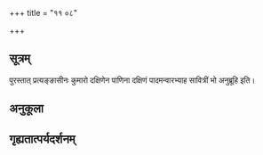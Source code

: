 +++
title = "११ ०८"

+++
## सूत्रम्
पुरस्तात् प्रत्यङ्ङासीनः कुमारो दक्षिणेन पाणिना दक्षिणं पादमन्वारभ्याह सावित्रीं भो अनुब्रूहि इति।
## अनुकूला

## गृह्यतात्पर्यदर्शनम्

